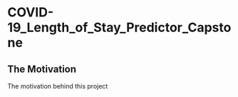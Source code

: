 # COVID-19_Length_of_Stay_Predictor_Capstone

## The Motivation

The motivation behind this project 
